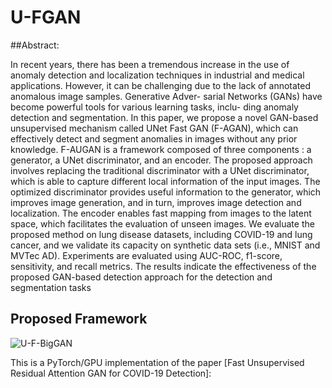 # U-FGAN



##Abstract:

In recent years, there has been a tremendous increase in the use of anomaly detection
and localization techniques in industrial and medical applications. However, it can be
challenging due to the lack of annotated anomalous image samples. Generative Adver-
sarial Networks (GANs) have become powerful tools for various learning tasks, inclu-
ding anomaly detection and segmentation.
In this paper, we propose a novel GAN-based unsupervised mechanism called UNet
Fast GAN (F-AGAN), which can effectively detect and segment anomalies
in images without any prior knowledge. F-AUGAN is a framework composed of three
components : a generator, a UNet discriminator, and an encoder. The proposed approach
involves replacing the traditional discriminator with a UNet discriminator, which is able
to capture different local information of the input images. The optimized discriminator
provides useful information to the generator, which improves image generation, and
in turn, improves image detection and localization. The encoder enables fast mapping
from images to the latent space, which facilitates the evaluation of unseen images. We
evaluate the proposed method on lung disease datasets, including COVID-19 and lung
cancer, and we validate its capacity on synthetic data sets (i.e., MNIST and MVTec AD).
Experiments are evaluated using AUC-ROC, f1-score, sensitivity, and recall metrics.
The results indicate the effectiveness of the proposed GAN-based detection approach
for the detection and segmentation tasks

## Proposed Framework
![U-F-BigGAN](https://user-images.githubusercontent.com/38373885/213512790-a85d2aec-4e8e-4390-951f-5ae7e16a3492.png)


This is a PyTorch/GPU implementation of the paper [Fast Unsupervised Residual Attention GAN for COVID-19 Detection]:
